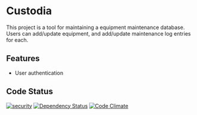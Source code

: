 # Custodia

This project is a tool for maintaining a equipment maintenance database.
Users can add/update equipment, and add/update maintenance log entries for each.

## Features

- User authentication

## Code Status

[![security](https://hakiri.io/github/Jmccl89/Custodia/master.svg)](https://hakiri.io/github/Jmccl89/Custodia/master)
[![Dependency Status](https://gemnasium.com/badges/github.com/Jmccl89/Custodia.svg)](https://gemnasium.com/github.com/Jmccl89/Custodia)
[![Code Climate](https://codeclimate.com/github/Jmccl89/Custodia/badges/gpa.svg)](https://codeclimate.com/github/Jmccl89/Custodia)
